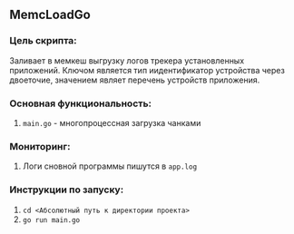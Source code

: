 ## MemcLoadGo

### Цель скрипта:
Заливает в мемкеш выгрузку логов трекера установленных приложений. 
Ключом является тип иидентификатор устройства через двоеточие, значением являет перечень устройств приложения.

### Основная функциональность:
1. `main.go` - многопроцессная загрузка чанками

### Мониторинг:
1. Логи сновной программы пишутся в `app.log`

### Инструкции по запуску: 
1. `cd <Абсолютный путь к директории проекта>` 
3. `go run main.go`
